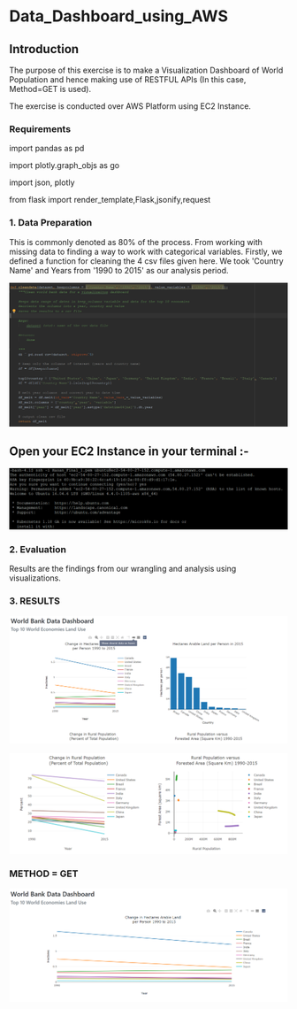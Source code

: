 # Data_Dashboard_using_AWS

## Introduction
The purpose of this exercise is to make a Visualization Dashboard of World Population and hence making use of RESTFUL APIs (In this case, Method=GET is used). 

The exercise is conducted over AWS Platform using EC2 Instance.

### Requirements
import pandas as pd

import plotly.graph_objs as go

import json, plotly

from flask import render_template,Flask,jsonify,request

### 1. Data Preparation
This is commonly denoted as 80% of the process. From working with missing data to finding a way to work with categorical variables. Firstly, we defined a function for cleaning the 4 csv files given here. We took 'Country Name' and Years from '1990 to 2015' as our analysis period.

![](https://github.com/Hasan557/Data_Dashboard/blob/master/Screenshots/Clean_files.png)

## Open your EC2 Instance in your terminal :-

![](https://github.com/Hasan557/Data_Dashboard/blob/master/Screenshots/AWS_Instance.png)

### 2. Evaluation
Results are the findings from our wrangling and analysis using visualizations. 

### 3. RESULTS

![World_Population](https://github.com/Hasan557/Data_Dashboard/blob/master/Screenshots/Ouput1.png)

![](https://github.com/Hasan557/Data_Dashboard/blob/master/Screenshots/part2.png)

### METHOD = GET

![](https://github.com/Hasan557/Data_Dashboard/blob/master/Screenshots/part3.png)
